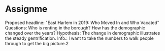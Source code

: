# Assignme

Proposed headline: "East Harlem in 2019: Who Moved In and Who Vacated"
Questions: Who is renting in the borough? How has the demographic changed over the years?
Hypothesis: The change in demographic illustrates the steady gentrification.
Info.: I want to take the numbers to walk people through to get the big picture.2
